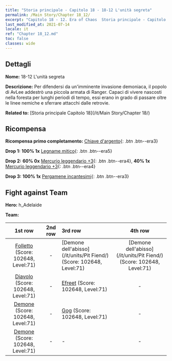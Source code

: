 ```yaml
---
title: "Storia principale - Capitolo 18 - 18-12 L'unità segreta"
permalink: /Main Story/Chapter 18_12/
excerpt: "Capitolo 18 - 12. Era of Chaos  Storia principale - Capitolo 18_12. 18-12 L'unità segreta"
last_modified_at: 2021-07-14
locale: it
ref: "Chapter 18_12.md"
toc: false
classes: wide
---
```


## Dettagli

 **Nome:** 18-12 L'unità segreta

 **Descrizione:** Per difendersi da un'imminente invasione demoniaca, il popolo di AvLee addestrò una piccola armata di Ranger. Capaci di vivere nascosti nella foresta per lunghi periodi di tempo, essi erano in grado di passare oltre le linee nemiche e sferrare attacchi dalle retrovie.

 **Related to:** [Storia principale Capitolo 18](/it/Main Story/Chapter 18/)

## Ricompensa

 **Ricompensa primo completamento:** [Chiave d'argento](/ItemsIT/con_693/){: .btn .btn--era3}

 **Drop 1:** **100% 1x** [Legname mitico](/ItemsIT/mat_62/){: .btn .btn--era5}

 **Drop 2:** **60% 0x** [Mercurio leggendario +3](/ItemsIT/mat_56/){: .btn .btn--era4}, **40% 1x** [Mercurio leggendario +3](/ItemsIT/mat_56/){: .btn .btn--era4}

 **Drop 3:** **100% 1x** [Pergamene incantesimi](/ItemsIT/con_694/){: .btn .btn--era3}


## Fight against Team
 **Hero:** h_Adelaide

 **Team:**


  | 1st row | 2nd row | 3rd row | 4th row |
  |:----:|:----:|:----|:----:|
  | [Folletto](/it/units/Imp/) (Score: 102648, Level:71)  | - | [Demone dell'abisso](/it/units/Pit Fiend/) (Score: 102648, Level:71)  | [Demone dell'abisso](/it/units/Pit Fiend/) (Score: 102648, Level:71)  |
  | [Diavolo](/it/units/Devil/) (Score: 102648, Level:71)  | - | [Efreet](/it/units/Efreeti/) (Score: 102648, Level:71)  | - |
  | [Demone](/it/units/Demon/) (Score: 102648, Level:71)  | - | [Gog](/it/units/Gog/) (Score: 102648, Level:71)  | - |
  | [Demone](/it/units/Demon/) (Score: 102648, Level:71)  | - | - | - |


